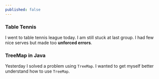 ```yaml
---
published: false
---
```

### Table Tennis

I went to table tennis league today. I am still stuck at last group. I had few nice serves but made too **unforced errors**. 



### TreeMap in Java

Yesterday I solved a problem using `TreeMap`. I wanted to get myself better understand how to use `TreeMap`. 